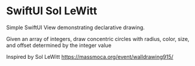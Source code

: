 # SwiftUI Sol LeWitt

Simple SwiftUI View demonstrating declarative drawing.

Given an array of integers, draw concentric circles with
radius, color, size, and offset determined by the integer value

Inspired by Sol LeWitt
https://massmoca.org/event/walldrawing915/

